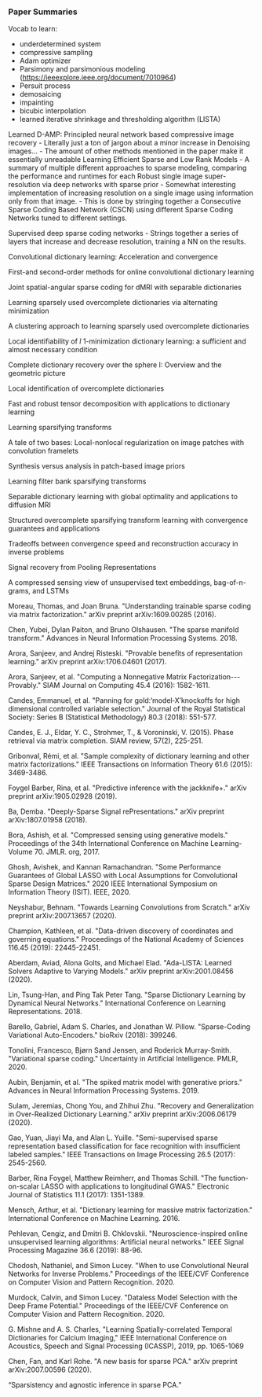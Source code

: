 ### Paper Summaries
Vocab to learn:
- underdetermined system
- compressive sampling
- Adam optimizer
- Parsimony and parsimonious modeling (https://ieeexplore.ieee.org/document/7010964)
- Persuit process
- demosaicing
- impainting
- bicubic interpolation
- learned iterative shrinkage and thresholding algorithm (LISTA)


Learned D-AMP: Principled neural network based compressive image recovery
		- Literally just a ton of jargon about a minor increase in Denoising images...
		- The amount of other methods mentioned in the paper make it essentially unreadable
Learning Efficient Sparse and Low Rank Models
		- A summary of multiple different approaches to sparse modeling, comparing the performance and runtimes for each
Robust single image super-resolution via deep networks with sparse prior
		- Somewhat interesting implementation of increasing resolution on a single image using information only from that image.
		- This is done by stringing together a Consecutive Sparse Coding Based Network (CSCN) using different Sparse Coding Networks tuned to different settings.
		
Supervised deep sparse coding networks
		- Strings together a series of layers that increase and decrease resolution, training a NN on the results.

Convolutional dictionary learning: Acceleration and convergence

First-and second-order methods for online convolutional dictionary learning

Joint spatial-angular sparse coding for dMRI with separable dictionaries

Learning sparsely used overcomplete dictionaries via alternating minimization

A clustering approach to learning sparsely used overcomplete dictionaries

Local identifiability of $l$ 1-minimization dictionary learning: a sufficient and almost necessary condition

Complete dictionary recovery over the sphere I: Overview and the geometric picture

Local identification of overcomplete dictionaries

Fast and robust tensor decomposition with applications to dictionary learning

Learning sparsifying transforms

A tale of two bases: Local-nonlocal regularization on image patches with convolution framelets

Synthesis versus analysis in patch-based image priors

Learning filter bank sparsifying transforms

Separable dictionary learning with global optimality and applications to diffusion MRI

Structured overcomplete sparsifying transform learning with convergence guarantees and applications

Tradeoffs between convergence speed and reconstruction accuracy in inverse problems

Signal recovery from Pooling Representations

A compressed sensing view of unsupervised text embeddings, bag-of-n-grams, and LSTMs

Moreau, Thomas, and Joan Bruna. "Understanding trainable sparse coding via matrix factorization." arXiv preprint arXiv:1609.00285 (2016).

Chen, Yubei, Dylan Paiton, and Bruno Olshausen. "The sparse manifold transform." Advances in Neural Information Processing Systems. 2018.

Arora, Sanjeev, and Andrej Risteski. "Provable benefits of representation learning." arXiv preprint arXiv:1706.04601 (2017).

Arora, Sanjeev, et al. "Computing a Nonnegative Matrix Factorization---Provably." SIAM Journal on Computing 45.4 (2016): 1582-1611.

Candes, Emmanuel, et al. "Panning for gold:‘model‐X’knockoffs for high dimensional controlled variable selection." Journal of the Royal Statistical Society: Series B (Statistical Methodology) 80.3 (2018): 551-577.

Candes, E. J., Eldar, Y. C., Strohmer, T., & Voroninski, V. (2015). Phase retrieval via matrix completion. SIAM review, 57(2), 225-251.

Gribonval, Rémi, et al. "Sample complexity of dictionary learning and other matrix factorizations." IEEE Transactions on Information Theory 61.6 (2015): 3469-3486.

Foygel Barber, Rina, et al. "Predictive inference with the jackknife+." arXiv preprint arXiv:1905.02928 (2019).

Ba, Demba. "Deeply-Sparse Signal rePresentations." arXiv preprint arXiv:1807.01958 (2018).

Bora, Ashish, et al. "Compressed sensing using generative models." Proceedings of the 34th International Conference on Machine Learning-Volume 70. JMLR. org, 2017.

Ghosh, Avishek, and Kannan Ramachandran. "Some Performance Guarantees of Global LASSO with Local Assumptions for Convolutional Sparse Design Matrices." 2020 IEEE International Symposium on Information Theory (ISIT). IEEE, 2020.

Neyshabur, Behnam. "Towards Learning Convolutions from Scratch." arXiv preprint arXiv:2007.13657 (2020).

Champion, Kathleen, et al. "Data-driven discovery of coordinates and governing equations." Proceedings of the National Academy of Sciences 116.45 (2019): 22445-22451.

Aberdam, Aviad, Alona Golts, and Michael Elad. "Ada-LISTA: Learned Solvers Adaptive to Varying Models." arXiv preprint arXiv:2001.08456 (2020).

Lin, Tsung-Han, and Ping Tak Peter Tang. "Sparse Dictionary Learning by Dynamical Neural Networks." International Conference on Learning Representations. 2018.

Barello, Gabriel, Adam S. Charles, and Jonathan W. Pillow. "Sparse-Coding Variational Auto-Encoders." bioRxiv (2018): 399246.

Tonolini, Francesco, Bjørn Sand Jensen, and Roderick Murray-Smith. "Variational sparse coding." Uncertainty in Artificial Intelligence. PMLR, 2020.

Aubin, Benjamin, et al. "The spiked matrix model with generative priors." Advances in Neural Information Processing Systems. 2019.

Sulam, Jeremias, Chong You, and Zhihui Zhu. "Recovery and Generalization in Over-Realized Dictionary Learning." arXiv preprint arXiv:2006.06179 (2020).

Gao, Yuan, Jiayi Ma, and Alan L. Yuille. "Semi-supervised sparse representation based classification for face recognition with insufficient labeled samples." IEEE Transactions on Image Processing 26.5 (2017): 2545-2560.

Barber, Rina Foygel, Matthew Reimherr, and Thomas Schill. "The function-on-scalar LASSO with applications to longitudinal GWAS." Electronic Journal of Statistics 11.1 (2017): 1351-1389.

Mensch, Arthur, et al. "Dictionary learning for massive matrix factorization." International Conference on Machine Learning. 2016.

Pehlevan, Cengiz, and Dmitri B. Chklovskii. "Neuroscience-inspired online unsupervised learning algorithms: Artificial neural networks." IEEE Signal Processing Magazine 36.6 (2019): 88-96.

Chodosh, Nathaniel, and Simon Lucey. "When to use Convolutional Neural Networks for Inverse Problems." Proceedings of the IEEE/CVF Conference on Computer Vision and Pattern Recognition. 2020.

Murdock, Calvin, and Simon Lucey. "Dataless Model Selection with the Deep Frame Potential." Proceedings of the IEEE/CVF Conference on Computer Vision and Pattern Recognition. 2020.

G. Mishne and A. S. Charles, "Learning Spatially-correlated Temporal Dictionaries for Calcium Imaging," IEEE International Conference on Acoustics, Speech and Signal Processing (ICASSP), 2019, pp. 1065-1069

Chen, Fan, and Karl Rohe. "A new basis for sparse PCA." arXiv preprint arXiv:2007.00596 (2020).

“Sparsistency and agnostic inference in sparse PCA.”